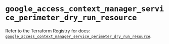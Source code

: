 # `google_access_context_manager_service_perimeter_dry_run_resource`

Refer to the Terraform Registry for docs: [`google_access_context_manager_service_perimeter_dry_run_resource`](https://registry.terraform.io/providers/hashicorp/google/6.17.0/docs/resources/access_context_manager_service_perimeter_dry_run_resource).
